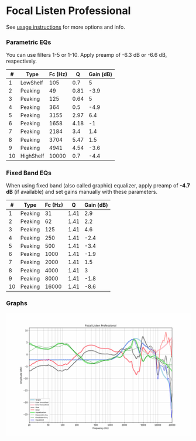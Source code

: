 # Focal Listen Professional
See [usage instructions](https://github.com/jaakkopasanen/AutoEq#usage) for more options and info.

### Parametric EQs
You can use filters 1-5 or 1-10. Apply preamp of -6.3 dB or -6.6 dB, respectively.

|   # | Type      |   Fc (Hz) |    Q |   Gain (dB) |
|-----|-----------|-----------|------|-------------|
|   1 | LowShelf  |       105 | 0.7  |         5   |
|   2 | Peaking   |        49 | 0.81 |        -3.9 |
|   3 | Peaking   |       125 | 0.64 |         5   |
|   4 | Peaking   |       364 | 0.5  |        -4.9 |
|   5 | Peaking   |      3155 | 2.97 |         6.4 |
|   6 | Peaking   |      1658 | 4.18 |        -1   |
|   7 | Peaking   |      2184 | 3.4  |         1.4 |
|   8 | Peaking   |      3704 | 5.47 |         1.5 |
|   9 | Peaking   |      4941 | 4.54 |        -3.6 |
|  10 | HighShelf |     10000 | 0.7  |        -4.4 |

### Fixed Band EQs
When using fixed band (also called graphic) equalizer, apply preamp of **-4.7 dB** (if available) and set gains manually with these parameters.

|   # | Type    |   Fc (Hz) |    Q |   Gain (dB) |
|-----|---------|-----------|------|-------------|
|   1 | Peaking |        31 | 1.41 |         2.9 |
|   2 | Peaking |        62 | 1.41 |         2.2 |
|   3 | Peaking |       125 | 1.41 |         4.6 |
|   4 | Peaking |       250 | 1.41 |        -2.4 |
|   5 | Peaking |       500 | 1.41 |        -3.4 |
|   6 | Peaking |      1000 | 1.41 |        -1.9 |
|   7 | Peaking |      2000 | 1.41 |         1.5 |
|   8 | Peaking |      4000 | 1.41 |         3   |
|   9 | Peaking |      8000 | 1.41 |        -1.8 |
|  10 | Peaking |     16000 | 1.41 |        -8.6 |

### Graphs
![](./Focal%20Listen%20Professional.png)
